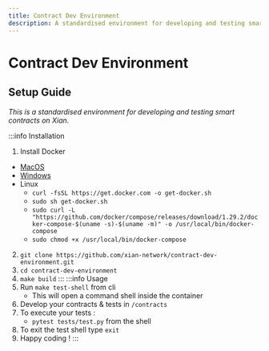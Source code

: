 ```yaml
---
title: Contract Dev Environment
description: A standardised environment for developing and testing smart contracts on Xian.
---
```

# Contract Dev Environment

## Setup Guide

*This is a standardised environment for developing and testing smart contracts on Xian.*

:::info Installation
1. Install Docker
  - [MacOS](https://docs.docker.com/desktop/install/mac-install/)
  - [Windows](https://docs.docker.com/desktop/install/windows-install/)
  - Linux
      - `curl -fsSL https://get.docker.com -o get-docker.sh`
      - `sudo sh get-docker.sh`
      - `sudo curl -L "https://github.com/docker/compose/releases/download/1.29.2/docker-compose-$(uname -s)-$(uname -m)" -o /usr/local/bin/docker-compose`
      - `sudo chmod +x /usr/local/bin/docker-compose`
2. `git clone https://github.com/xian-network/contract-dev-environment.git`
3. `cd contract-dev-environment`
4. `make build`
:::
:::info Usage
1. Run `make test-shell` from cli
   - This will open a command shell inside the container
2. Develop your contracts & tests in `/contracts`
3. To execute your tests :
   - `pytest tests/test.py` from the shell
4. To exit the test shell type `exit`
5. Happy coding !
:::
